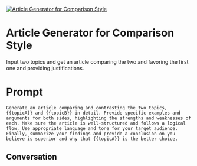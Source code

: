 
[![Article Generator for Comparison Style](https://flow-user-images.s3.us-west-1.amazonaws.com/prompt/s-wv89JkuBgnGnl086y78/1697245621181)]()
# Article Generator for Comparison Style 
Input two topics and get an article comparing the two and favoring the first one and providing justifications. 

# Prompt

```
Generate an article comparing and contrasting the two topics, {{topicA}} and {{topicB}} in detail. Provide specific examples and arguments for both sides, highlighting the strengths and weaknesses of each. Make sure the article is well-structured and follows a logical flow. Use appropriate language and tone for your target audience. Finally, summarize your findings and provide a conclusion on you believe is superior and why that {{topicA}} is the better choice. 
```

## Conversation




